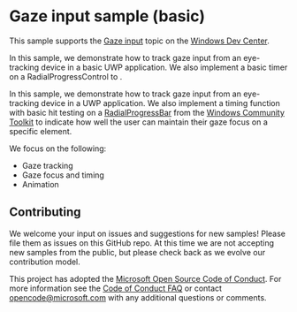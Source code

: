 <!--
category: CustomUserInteractions
-->
# Gaze input sample (basic)

This sample supports the [Gaze input](https://docs.microsoft.com/windows/uwp/design/input/gaze-interactions) topic on the [Windows Dev Center](https://developer.microsoft.com/en-us/windows).

In this sample, we demonstrate how to track gaze input from an eye-tracking device in a basic UWP application. We also implement a basic timer on a RadialProgressControl to . 

In this sample, we demonstrate how to track gaze input from an eye-tracking device in a UWP application. We also implement a timing function with basic hit testing on a [RadialProgressBar](https://github.com/Microsoft/WindowsCommunityToolkit/tree/master/Microsoft.Toolkit.Uwp.UI.Controls/RadialProgressBar) from the [Windows Community Toolkit](https://github.com/Microsoft/WindowsCommunityToolkit) to indicate how well the user can maintain their gaze focus on a specific element.

We focus on the following:
* Gaze tracking 
* Gaze focus and timing
* Animation

## Contributing

We welcome your input on issues and suggestions for new samples! Please file them as issues on this GitHub repo.  At this time we are not accepting new samples from the public, but please check back as we evolve our contribution model.

This project has adopted the [Microsoft Open Source Code of Conduct](https://opensource.microsoft.com/codeofconduct/). For more information see the [Code of Conduct FAQ](https://opensource.microsoft.com/codeofconduct/faq/) or contact [opencode@microsoft.com](mailto:opencode@microsoft.com) with any additional questions or comments.